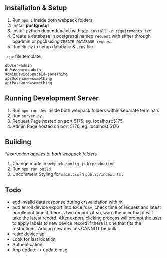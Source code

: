 ## Installation & Setup
1. Run `npm i` inside both webpack folders  
2. Install **postgresql**  
3. Install python dependencies with `pip install -r requirements.txt`  
4. Create a database in postgresql named `request` with either through pgadmin or pgcli using `CREATE DATABASE request`  
5. Run `db.py` to setup database & `.env` file  

`.env` file template
```
dbUser=admin
dbPassword=admin
adminDeviceSpaceId=something
apiUsername=something
apiPassword=something
```

## Running Development Server
1. Run `npm run dev` inside both webpack folders within separate terminals  
2. Run `server.py`  
3. Request Page hosted on port 5175, eg. localhost:5175  
4. Admin Page hosted on port 5176, eg. localhost:5176  

## Building
**instruction applies to both webpack folders*  
1. Change mode in `webpack.config.js` to `production`  
2. Run `npm run build`  
3. Uncomment Styling for `main.css` in `public/index.html`  



## Todo
- add invalid data response during crsvalidation with mi
- add enroll device export into excel/csv, check time of request and latest enrollment time if there is two records
if so, warn the user that it will take the latest record. After export, clicking process will prompt the user to apply
labels to new device record if there is one that fits the restrictions. Adding new devices CANNOT be bulk.
- retire device api
- Look for last location
- Authentication
- App update -> update msg